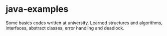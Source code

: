 # java-examples
Some basics codes written at university. Learned structures and algorithms, interfaces, abstract classes, error handling and deadlock.
